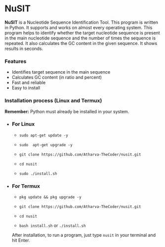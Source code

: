 # NuSIT
**NuSIT** is a Nucleotide Sequence Identification Tool. This program is written in Python. It supports and works on almost every operating system. This program helps to identify whether the target nucleotide sequence is present in the main nucleotide sequence and the number of times the sequence is repeated. It also calculates the GC content in the given sequence. It shows results in seconds.

### Features

- Identifies target sequence in the main sequence
- Calculates GC content (in ratio and percent)
- Fast and reliable
- Easy to install

### Installation process (Linux and Termux)

**Remember:** Python must already be installed in your system.

- ### For Linux
  - ```sudo apt-get update -y```

  - ```sudo  apt-get upgrade -y```

  - ```git clone https://github.com/Atharva-TheCoder/nusit.git```

  - ```cd nusit```

  - ```sudo ./install.sh```

- ### For Termux
  - ```pkg update && pkg upgrade -y```

  - ```git clone https://github.com/Atharva-TheCoder/nusit.git```

  - ```cd nusit```

  - ```bash install.sh``` or ```./install.sh```
 
  After installation, to run a program, just type ```nusit``` in your terminal and hit Enter.
